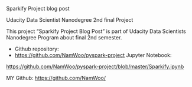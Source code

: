 Sparkify Project blog post

Udacity Data Scientist Nanodegree 2nd final Project

This project “Sparkify Project Blog Post” is part of Udacity Data Scientists Nanodegree Program about final 2nd semester.


* Github repository:
* https://github.com/NamWoo/pyspark-project
Jupyter Notebook:

https://github.com/NamWoo/pyspark-project/blob/master/Sparkify.ipynb

MY Github:
https://github.com/NamWoo/